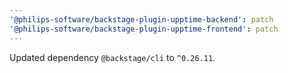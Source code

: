 ```yaml
---
'@philips-software/backstage-plugin-upptime-backend': patch
'@philips-software/backstage-plugin-upptime-frontend': patch
---
```


Updated dependency `@backstage/cli` to `^0.26.11`.
